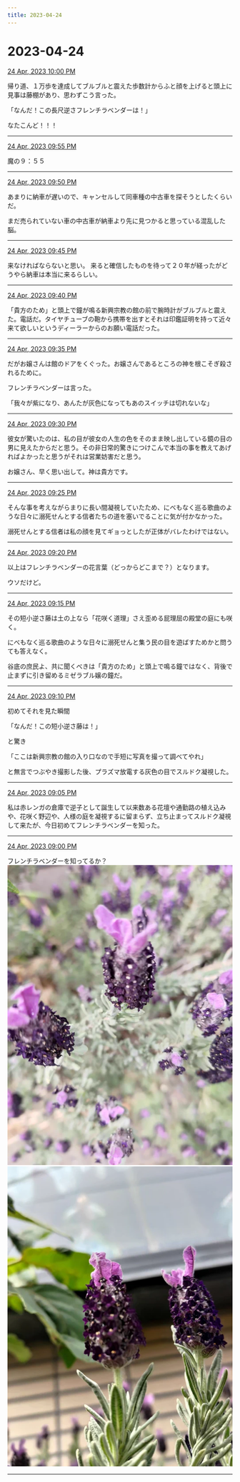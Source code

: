 ```yaml
---
title: 2023-04-24
---
```

# 2023-04-24

[24 Apr, 2023 10:00 PM](https://twitter.com/hirasawa/status/1650484747800563713#m)

帰り道、１万歩を達成してブルブルと震えた歩数計からふと顔を上げると頭上に見事は藤棚があり、思わずこう言った。

「なんだ！この長尺逆さフレンチラベンダーは！」

なたこんど！！！

---

[24 Apr, 2023 09:55 PM](https://twitter.com/hirasawa/status/1650483477652062209#m)

魔の９：５５

---

[24 Apr, 2023 09:50 PM](https://twitter.com/hirasawa/status/1650482219545407490#m)

あまりに納車が遅いので、キャンセルして同車種の中古車を探そうとしたくらいだ。

まだ売られていない車の中古車が納車より先に見つかると思っている混乱した脳。

---

[24 Apr, 2023 09:45 PM](https://twitter.com/hirasawa/status/1650480961757360131#m)

来なければならないと思い。
来ると確信したものを待って２０年が経ったがどうやら納車は本当に来るらしい。

---

[24 Apr, 2023 09:40 PM](https://twitter.com/hirasawa/status/1650479702828810240#m)

「貴方のため」と頭上で鐘が鳴る新興宗教の館の前で腕時計がブルブルと震えた。電話だ。タイヤチューブの鞄から携帯を出すとそれは印鑑証明を持って近々来て欲しいというディーラーからのお願い電話だった。

---

[24 Apr, 2023 09:35 PM](https://twitter.com/hirasawa/status/1650478444847988738#m)

だがお嬢さんは館のドアをくぐった。お嬢さんであるところの神を根こそぎ殺されるために。

フレンチラベンダーは言った。

「我々が紫になり、あんたが灰色になってもあのスイッチは切れないな」

---

[24 Apr, 2023 09:30 PM](https://twitter.com/hirasawa/status/1650477187873767426#m)

彼女が驚いたのは、私の目が彼女の人生の色をそのまま映し出している鏡の目の男に見えたからだと思う。その非日常的驚きにつけこんで本当の事を教えてあげればよかったと思うがそれは営業妨害だと思う。

お嬢さん、早く思い出して。神は貴方です。

---

[24 Apr, 2023 09:25 PM](https://twitter.com/hirasawa/status/1650475927850340352#m)

そんな事を考えながらまりに長い間凝視していたため、にべもなく巡る歌曲のような日々に溺死せんとする信者たちの道を塞いでることに気が付かなかった。

溺死せんとする信者は私の顔を見てギョっとしたが正体がバレたわけではない。

---

[24 Apr, 2023 09:20 PM](https://twitter.com/hirasawa/status/1650474669693370369#m)

以上はフレンチラベンダーの花言葉（どっからどこまで？）となります。

ウソだけど。

---

[24 Apr, 2023 09:15 PM](https://twitter.com/hirasawa/status/1650473411393585152#m)

その短小逆さ藤は土の上なら「花咲く道理」さえ歪める屁理屈の殿堂の庭にも咲く。

にべもなく巡る歌曲のような日々に溺死せんと集う民の目を遊ばすためかと問うても答えなく。

谷底の庶民よ、共に聞くべきは「貴方のため」と頭上で鳴る鐘ではなく、背後で止まずに引き留めるミゼラブル嬢の鐘だ。

---

[24 Apr, 2023 09:10 PM](https://twitter.com/hirasawa/status/1650472153597480961#m)

初めてそれを見た瞬間

「なんだ！この短小逆さ藤は！」

と驚き

「ここは新興宗教の館の入り口なので手短に写真を撮って調べてやれ」

と無言でつぶやき撮影した後、プラズマ放電する灰色の目でスルドク凝視した。

---

[24 Apr, 2023 09:05 PM](https://twitter.com/hirasawa/status/1650470895297900547#m)

私は赤レンガの倉庫で逆子として誕生して以来数ある花壇や通勤路の植え込みや、花咲く野辺や、人様の庭を凝視するに留まらず、立ち止まってスルドク凝視して来たが、今日初めてフレンチラベンダーを知った。

---

[24 Apr, 2023 09:00 PM](https://twitter.com/hirasawa/status/1650469643042148353#m)

フレンチラベンダーを知ってるか？
![image](images/2023-04-24-13-0.png)
![image](images/2023-04-24-13-1.png)

---

